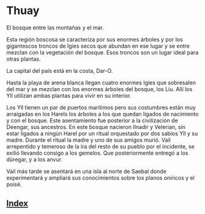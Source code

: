 # Thuay

El bosque entre las montañas y el mar.

Esta región boscosa se caracteriza por sus enormes árboles y por los gigantescos troncos de Igies secos que abundan en ese lugar y se entre mezclan con la vegetación del bosque. Esos troncos son un lugar ideal para otras plantas.

La capital del país está en la costa, Dar-O.

Hasta la playa de arena blanca llegan cuatro enormes Igies que sobresalen del mar y se mezclan con los enormes árboles del bosque, los Liu. Allí los Yll utilizan ambas plantas para vivir en su interior.

Los Yll tienen un par de puertos marítimos pero sus costumbres están muy arraigadas en los Harels los árboles a los que quedan ligados de nacimiento y con el bosque. Este asentamiento fue posterior a la civilización de Deengar, sus ancestros.
En este bosque nacieron Ilnadir y Velerian, sin estar ligados a ningún Harel por un ritual orquestado por dos sabios Yll y su madre. Durante el ritual la madre y uno de sus amigos murió. Vail arrepentido y temeroso de la ira del resto de su pueblo por el incidente, se exilió llevando consigo a los gemelos. Que posteriormente entregó a los düregar, y a los anvur.

Vail más tarde se asentará en una isla al norte de Saebal donde experimentará y ampliará sus conocimientos sobre los planos oníricos y el poisé.

## [Index](../index.md)